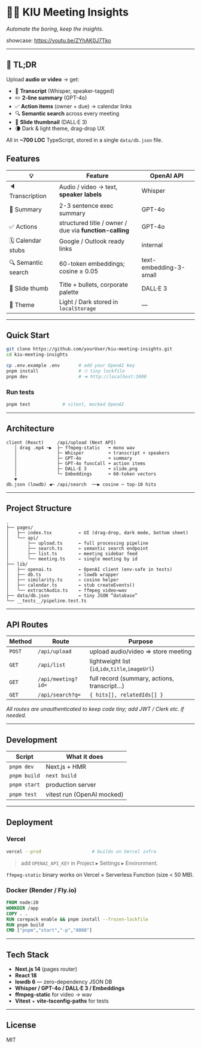 # 🎥🤖 KIU Meeting Insights  
*Automate the boring, keep the insights.*


showcase: https://youtu.be/ZYhAK0J7Tko

---

## 🚀 TL;DR

Upload **audio or video** → get:

* 🎤 **Transcript** (Whisper, speaker-tagged)  
* ✏️ **2-line summary** (GPT-4o)  
* ✅ **Action items** (owner + due) → calendar links  
* 🔍 **Semantic search** across every meeting  
* 🎨 **Slide thumbnail** (DALL·E 3)  
* 🌘 Dark & light theme, drag-drop UX

All in **~700 LOC** TypeScript, stored in a single `data/db.json` file.


## Features

| 💡 | Feature | OpenAI API |
|----|---------|-----------|
| 🔈 Transcription | Audio / video → text, **speaker labels** | Whisper |
| 📜 Summary | 2-3 sentence exec summary | GPT-4o |
| ✅ Actions | structured title / owner / due via **function-calling** | GPT-4o |
| 🗓️ Calendar stubs | Google / Outlook ready links | internal |
| 🔍 Semantic search | 60-token embeddings; cosine ≥ 0.05 | text-embedding-3-small |
| 🎨 Slide thumb | Title + bullets, corporate palette | DALL·E 3 |
| 🌙 Theme | Light / Dark stored in `localStorage` | — |

---

## Quick Start

```bash
git clone https://github.com/yourUser/kiu-meeting-insights.git
cd kiu-meeting-insights

cp .env.example .env       # add your OpenAI key
pnpm install               # ⏱ tiny lockfile
pnpm dev                   # ➜ http://localhost:3000
```

### Run tests

```bash
pnpm test            # vitest, mocked OpenAI
```

---

## Architecture

```
client (React)     /api/upload (Next API)
   │ drag .mp4 ─▶  ├─ ffmpeg-static   ➜ mono wav
   │               ├─ Whisper         ➜ transcript + speakers
   │               ├─ GPT-4o          ➜ summary
   │               ├─ GPT-4o funcCall ➜ action items
   │               ├─ DALL·E 3        ➜ slide.png
   │               └─ Embeddings      ➜ 60-token vectors
   ▼
db.json (lowdb) ◀─ /api/search  ──▶ cosine ⋯ top-10 hits
```

---

## Project Structure

```
.
├── pages/
│   ├── index.tsx          ← UI (drag-drop, dark mode, bottom sheet)
│   └── api/
│       ├── upload.ts      ← full processing pipeline
│       ├── search.ts      ← semantic search endpoint
│       ├── list.ts        ← meeting sidebar feed
│       └── meeting.ts     ← single meeting by id
├── lib/
│   ├── openai.ts          ← OpenAI client (env-safe in tests)
│   ├── db.ts              ← lowdb wrapper
│   ├── similarity.ts      ← cosine helper
│   ├── calendar.ts        ← stub createEvents()
│   └── extractAudio.ts    ← ffmpeg video→wav
├── data/db.json           ← tiny JSON “database”
└── __tests__/pipeline.test.ts
```

---

## API Routes

| Method | Route              | Purpose                                          |
| ------ | ------------------ | ------------------------------------------------ |
| `POST` | `/api/upload`      | upload audio/video ⇒ store meeting               |
| `GET`  | `/api/list`        | lightweight list (`id`,`idx`,`title`,`imageUrl`) |
| `GET`  | `/api/meeting?id=` | full record (summary, actions, transcript…)      |
| `GET`  | `/api/search?q=`   | `{ hits[], relatedIds[] }`                       |

*All routes are unauthenticated to keep code tiny; add JWT / Clerk etc. if needed.*

---

## Development

| Script       | What it does               |
| ------------ | -------------------------- |
| `pnpm dev`   | Next.js + HMR              |
| `pnpm build` | `next build`               |
| `pnpm start` | production server          |
| `pnpm test`  | vitest run (OpenAI mocked) |

---

## Deployment

### Vercel

```bash
vercel --prod                   # builds on Vercel infra
```

> add `OPENAI_API_KEY` in Project ▸ Settings ▸ Environment.

`ffmpeg-static` binary works on Vercel × Serverless Function (size < 50 MB).

### Docker (Render / Fly.io)

```dockerfile
FROM node:20
WORKDIR /app
COPY . .
RUN corepack enable && pnpm install --frozen-lockfile
RUN pnpm build
CMD ["pnpm","start","-p","8080"]
```

---

## Tech Stack

* **Next.js 14** (pages router)
* **React 18**
* **lowdb 6** — zero-dependency JSON DB
* **Whisper / GPT-4o / DALL·E 3 / Embeddings**
* **ffmpeg-static** for video → wav
* **Vitest** + **vite-tsconfig-paths** for tests

---

## License

MIT
